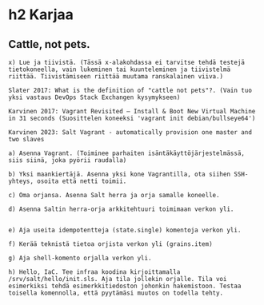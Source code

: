 # h2 Karjaa

## Cattle, not pets.

    x) Lue ja tiivistä. (Tässä x-alakohdassa ei tarvitse tehdä testejä tietokoneella, vain lukeminen tai kuunteleminen ja tiivistelmä riittää. Tiivistämiseen riittää muutama ranskalainen viiva.)

    Slater 2017: What is the definition of "cattle not pets"?. (Vain tuo yksi vastaus DevOps Stack Exchangen kysymykseen)

    Karvinen 2017: Vagrant Revisited – Install & Boot New Virtual Machine in 31 seconds (Suosittelen koneeksi 'vagrant init debian/bullseye64')

    Karvinen 2023: Salt Vagrant - automatically provision one master and two slaves

    a) Asenna Vagrant. (Toiminee parhaiten isäntäkäyttöjärjestelmässä, siis siinä, joka pyörii raudalla)

    b) Yksi maankiertäjä. Asenna yksi kone Vagrantilla, ota siihen SSH-yhteys, osoita että netti toimii.

    c) Oma orjansa. Asenna Salt herra ja orja samalle koneelle.

    d) Asenna Saltin herra-orja arkkitehtuuri toimimaan verkon yli.


    e) Aja useita idempotentteja (state.single) komentoja verkon yli.

    f) Kerää teknistä tietoa orjista verkon yli (grains.item)

    g) Aja shell-komento orjalla verkon yli.

    h) Hello, IaC. Tee infraa koodina kirjoittamalla /srv/salt/hello/init.sls. Aja tila jollekin orjalle. Tila voi esimerkiksi tehdä esimerkkitiedoston johonkin hakemistoon. Testaa toisella komennolla, että pyytämäsi muutos on todella tehty.

